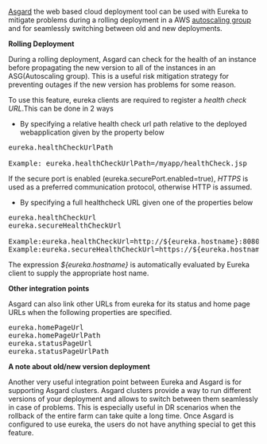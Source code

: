 [Asgard](https://github.com/Netflix/asgard) the web based cloud deployment tool can be used with Eureka to mitigate problems during a rolling deployment in a AWS [autoscaling group](http://aws.amazon.com/autoscaling/) and for seamlessly switching between old and new deployments.

**Rolling Deployment**

During a rolling deployment, Asgard can check for the health of an instance before propagating the new version to all of the instances in an ASG(Autoscaling group). This is a useful risk mitigation strategy for preventing outages if the new version has problems for some reason. 

To use this feature, eureka clients are required to register a _health check URL_.This can be done in 2 ways

* By specifying a relative health check url path relative to the deployed webapplication given by the property below

<pre>
eureka.healthCheckUrlPath

Example: eureka.healthCheckUrlPath=/myapp/healthCheck.jsp
</pre>

If the secure port is enabled (eureka.securePort.enabled=true), _HTTPS_  is used as a preferred communication protocol, otherwise HTTP is assumed.

* By specifying a full healthcheck URL  given one of the properties below

<pre>
eureka.healthCheckUrl
eureka.secureHealthCheckUrl

Example:eureka.healthCheckUrl=http://${eureka.hostname}:8080/Priam/REST/healthcheck
Example:eureka.secureHealthCheckUrl=https://${eureka.hostname}:8088/Priam/REST/healthcheck
</pre>

The expression _${eureka.hostname}_ is automatically evaluated by Eureka client to supply the appropriate host name.

**Other integration points**

Asgard can also link other URLs from eureka for its status and home page URLs when the following properties are specified.

<pre>
eureka.homePageUrl
eureka.homePageUrlPath
eureka.statusPageUrl
eureka.statusPageUrlPath
</pre>

**A note about old/new version deployment**

Another very useful integration point between Eureka and Asgard is for supporting Asgard clusters. Asgard clusters provide a way to run different versions of your deployment and allows to switch between them seamlessly in case of problems. This is especially useful in DR scenarios when the rollback of the entire farm can take quite a long time. Once Asgard is configured to use eureka, the users do not have anything special to get this feature.
